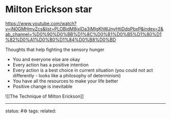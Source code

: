 # Milton Erickson star
https://www.youtube.com/watch?v=jN0GMHmvZcs&list=PLOBjdM8jxlDa3iMlgKhWJnyHtjDdpPbxP&index=2&ab_channel=%D0%90%D0%BB%D1%8C%D0%B1%D0%B5%D1%80%D1%82%D0%A1%D0%B0%D1%84%D0%B8%D0%BD

Thoughts that help fighting the sensory hunger

- You and everyone else are okay
- Every action has a positive intention
- Every action is a best choice in current situation (you could not act differently - looks like a philosophy of determinism)
- You have all the resources to make your life better
- Positive change is inevitable

![[The Technique of Milton Erickson]]

---
status: #⚙️ 
tags: 
related: 
